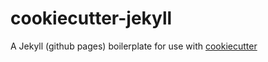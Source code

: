 cookiecutter-jekyll
===================

A Jekyll (github pages) boilerplate for use with [cookiecutter](https://github.com/audreyr/cookiecutter)
